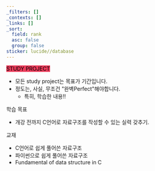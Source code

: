```yaml
---
_filters: []
_contexts: []
_links: []
_sort:
  field: rank
  asc: false
  group: false
sticker: lucide//database
---
```

<span style='color:black'><mark style='background:#eb3b5a'>STUDY PROJECT</mark></span>
- 모든 study project는 목표가 기간입니다.
- 정도는, 사실, 무조건 "완벽Perfect"해야합니다.
	- 특히, 학습한 내용!!

학습 목표
- 개강 전까지 C언어로 자료구조를 작성할 수 있는 실력 갖추기.

교재
- C언어로 쉽게 풀어쓴 자료구조
- 파이썬으로 쉽게 풀어쓴 자료구조
- Fundamental of data structure in C